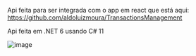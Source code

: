 Api feita para ser integrada com o app em react que está aqui: https://github.com/aldoluizmoura/TransactionsManagement

Api feita em .NET 6 usando C# 11

![image](https://user-images.githubusercontent.com/57241640/162589422-886436fc-81e7-4c53-ac64-794ba85c5a82.png)
